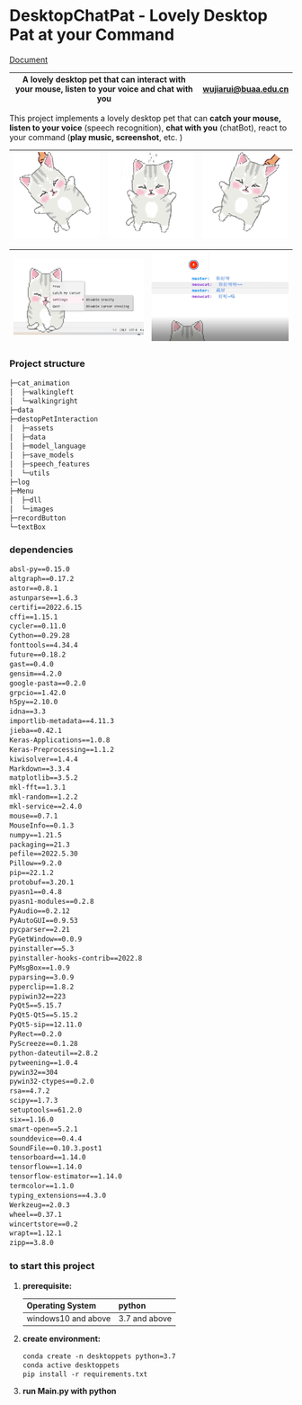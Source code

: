 # DesktopChatPat - Lovely Desktop Pat at your Command

[Document]()

| A lovely desktop pet that can interact with your mouse, listen to your voice and chat with you | wujiarui@buaa.edu.cn |
| ------------------------------------------------------------ | -------------------- |

This project implements a lovely desktop pet that can **catch your mouse, listen to your voice** (speech recognition), **chat with you** (chatBot), react to your command (**play music, screenshot**, etc. )

| ![dragfarleft](README.assets/dragfarleft.gif) | ![fall](README.assets/fall.png) | ![dragright](README.assets/dragright.gif) |
| --------------------------------------------- | ------------------------------- | ----------------------------------------- |



| ![image-20220814192245452](README.assets/image-20220814192245452.png) | ![image-20220814190942850](README.assets/image-20220814190942850.png) |
| ------------------------------------------------------------ | ------------------------------------------------------------ |



### Project structure

```
├─cat_animation
│  ├─walkingleft
│  └─walkingright
├─data
├─destopPetInteraction
│  ├─assets
│  ├─data
│  ├─model_language
│  ├─save_models
│  ├─speech_features
│  └─utils
├─log
├─Menu
│  ├─dll
│  └─images
├─recordButton
└─textBox
```



### dependencies

```tex
absl-py==0.15.0
altgraph==0.17.2
astor==0.8.1
astunparse==1.6.3
certifi==2022.6.15
cffi==1.15.1
cycler==0.11.0
Cython==0.29.28
fonttools==4.34.4
future==0.18.2
gast==0.4.0
gensim==4.2.0
google-pasta==0.2.0
grpcio==1.42.0
h5py==2.10.0
idna==3.3
importlib-metadata==4.11.3
jieba==0.42.1
Keras-Applications==1.0.8
Keras-Preprocessing==1.1.2
kiwisolver==1.4.4
Markdown==3.3.4
matplotlib==3.5.2
mkl-fft==1.3.1
mkl-random==1.2.2
mkl-service==2.4.0
mouse==0.7.1
MouseInfo==0.1.3
numpy==1.21.5
packaging==21.3
pefile==2022.5.30
Pillow==9.2.0
pip==22.1.2
protobuf==3.20.1
pyasn1==0.4.8
pyasn1-modules==0.2.8
PyAudio==0.2.12
PyAutoGUI==0.9.53
pycparser==2.21
PyGetWindow==0.0.9
pyinstaller==5.3
pyinstaller-hooks-contrib==2022.8
PyMsgBox==1.0.9
pyparsing==3.0.9
pyperclip==1.8.2
pypiwin32==223
PyQt5==5.15.7
PyQt5-Qt5==5.15.2
PyQt5-sip==12.11.0
PyRect==0.2.0
PyScreeze==0.1.28
python-dateutil==2.8.2
pytweening==1.0.4
pywin32==304
pywin32-ctypes==0.2.0
rsa==4.7.2
scipy==1.7.3
setuptools==61.2.0
six==1.16.0
smart-open==5.2.1
sounddevice==0.4.4
SoundFile==0.10.3.post1
tensorboard==1.14.0
tensorflow==1.14.0
tensorflow-estimator==1.14.0
termcolor==1.1.0
typing_extensions==4.3.0
Werkzeug==2.0.3
wheel==0.37.1
wincertstore==0.2
wrapt==1.12.1
zipp==3.8.0
```





### to start this project

1. **prerequisite:**

   | Operating System    | python        |
   | ------------------- | ------------- |
   | windows10 and above | 3.7 and above |

2. **create environment:**

   ```
   conda create -n desktoppets python=3.7
   conda active desktoppets
   pip install -r requirements.txt
   ```

3. **run Main.py with python**
